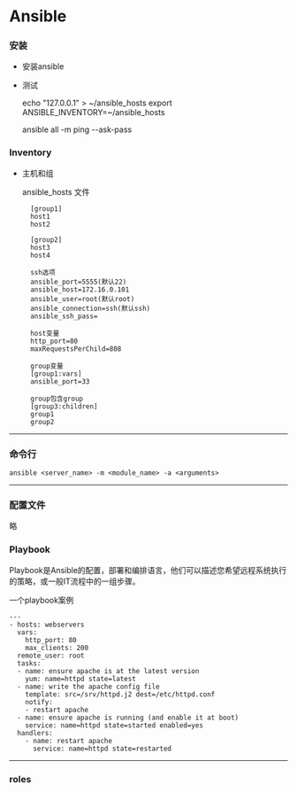 # Ansible

### 安装

* 安装ansible

* 测试
    
    echo "127.0.0.1" > ~/ansible_hosts
    export ANSIBLE_INVENTORY=~/ansible_hosts

    ansible all -m ping --ask-pass

### Inventory

* 主机和组

    ansible_hosts 文件

        [group1]
        host1 
        host2

        [group2]
        host3
        host4

        ssh选项
        ansible_port=5555(默认22)
        ansible_host=172.16.0.101 
        ansible_user=root(默认root)
        ansible_connection=ssh(默认ssh)
        ansible_ssh_pass=

        host变量
        http_port=80 
        maxRequestsPerChild=808

        group变量
        [group1:vars]
        ansible_port=33

        group包含group
        [group3:children]
        group1
        group2

***

### 命令行

    ansible <server_name> -m <module_name> -a <arguments>

***

### 配置文件

略

### Playbook

Playbook是Ansible的配置，部署和编排语言，他们可以描述您希望远程系统执行的策略，或一般IT流程中的一组步骤。


一个playbook案例

    ---
    - hosts: webservers
      vars:
        http_port: 80
        max_clients: 200
      remote_user: root
      tasks:
      - name: ensure apache is at the latest version
        yum: name=httpd state=latest
      - name: write the apache config file
        template: src=/srv/httpd.j2 dest=/etc/httpd.conf
        notify:
        - restart apache
      - name: ensure apache is running (and enable it at boot)
        service: name=httpd state=started enabled=yes
      handlers:
        - name: restart apache
          service: name=httpd state=restarted


***

### roles
